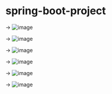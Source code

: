 # spring-boot-project
->
![image](https://github.com/Amol-RG001/spring-boot-project/assets/75878635/17589cb0-327d-4983-8a90-658fb72d2618)

->
![image](https://github.com/Amol-RG001/spring-boot-project/assets/75878635/734ba758-a542-4d6e-8b7b-b4ba907ee916)

->
![image](https://github.com/Amol-RG001/spring-boot-project/assets/75878635/4cb9b543-eddf-4227-90a9-0a4ccf8f81c8)

->
![image](https://github.com/Amol-RG001/spring-boot-project/assets/75878635/9a9a0ebc-cf33-4e55-9a53-86f6dd66d480)

->
![image](https://github.com/Amol-RG001/spring-boot-project/assets/75878635/ce574e7e-c511-4d12-87f8-9e662b6d6a5e)

->
![image](https://github.com/Amol-RG001/spring-boot-project/assets/75878635/71b6124a-d6c5-4ab5-96db-65b2fc3c4a3a)





